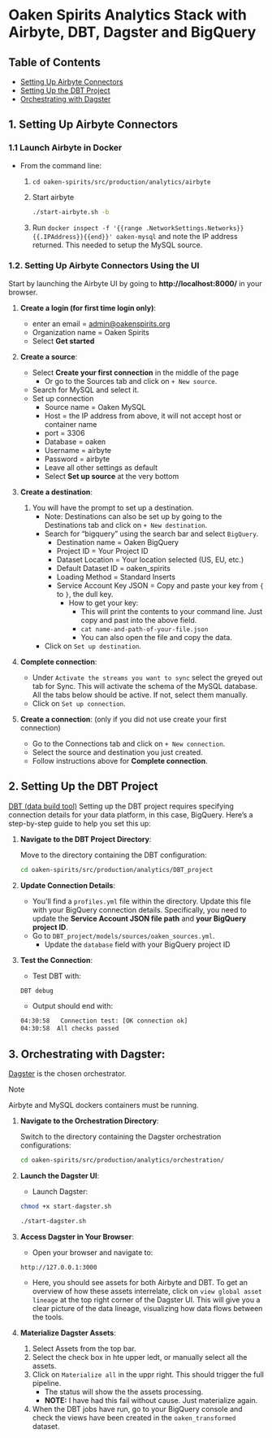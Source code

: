 # Oaken Spirits Analytics Stack with Airbyte, DBT, Dagster and BigQuery

## Table of Contents

- [Setting Up Airbyte Connectors](#1-setting-up-airbyte-connectors)
- [Setting Up the DBT Project](#2-setting-up-the-dbt-project)
- [Orchestrating with Dagster](#3-orchestrating-with-dagster)

## 1. Setting Up Airbyte Connectors

### 1.1 Launch Airbyte in Docker

- From the command line:
    1. `cd oaken-spirits/src/production/analytics/airbyte`
    1. Start airbyte

        ```bash
        ./start-airbyte.sh -b
        ```

    1. Run `docker inspect -f '{{range .NetworkSettings.Networks}}{{.IPAddress}}{{end}}' oaken-mysql` and note the IP address returned. This needed to setup the MySQL source.

### 1.2. Setting Up Airbyte Connectors Using the UI

Start by launching the Airbyte UI by going to **http://localhost:8000/** in your browser.

1. **Create a login (for first time login only)**:
    - enter an email = admin@oakenspirits.org
    - Organization name = Oaken Spirits
    - Select **Get started**

1. **Create a source**:
    - Select **Create your first connection** in the middle of the page
        - Or go to the Sources tab and click on `+ New source`.
    - Search for MySQL and select it.
    - Set up connection
        - Source name = Oaken MySQL
        - Host = the IP address from above, it will not accept host or container name
        - port = 3306
        - Database = oaken
        - Username = airbyte
        - Password = airbyte
        - Leave all other settings as default
        - Select **Set up source** at the very bottom

1. **Create a destination**:
    1. You will have the prompt to set up a destination.
        - Note: Destinations can also be set up by going to the Destinations tab and click on `+ New destination`.
        - Search for “bigquery” using the search bar and select `BigQuery`.
            - Destination name = Oaken BigQuery
            - Project ID = Your Project ID
            - Dataset Location = Your location selected (US, EU, etc.)
            - Default Dataset ID = oaken_spirits
            - Loading Method = Standard Inserts
            - Service Account Key JSON = Copy and paste your key from `{` to `}`, the dull key.
                - How to get your key:
                    - This will print the contents to your command line. Just copy and past into the above field.
                    - `cat name-and-path-of-your-file.json`
                    - You can also open the file and copy the data.
        - Click on `Set up destination`.

1. **Complete connection**:
    - Under `Activate the streams you want to sync` select the greyed out tab for Sync. This will activate the schema of the MySQL database. All the tabs below should be active. If not, select them manually.
    - Click on `Set up connection`.

1. **Create a connection**: (only if you did not use create your first connection)
    - Go to the Connections tab and click on `+ New connection`.
    - Select the source and destination you just created.
    - Follow instructions above for **Complete connection**.

## 2. Setting Up the DBT Project

[DBT (data build tool)](https://www.getDBT.com/) Setting up the DBT project requires specifying connection details for your data platform, in this case, BigQuery. Here’s a step-by-step guide to help you set this up:

1. **Navigate to the DBT Project Directory**:

    Move to the directory containing the DBT configuration:

    ```bash
    cd oaken-spirits/src/production/analytics/DBT_project
    ```

2. **Update Connection Details**:

   - You'll find a `profiles.yml` file within the directory. Update this file with your BigQuery connection details. Specifically, you need to update the **Service Account JSON file path** and **your BigQuery project ID**.
   - Go to `DBT_project/models/sources/oaken_sources.yml`.
        - Update the `database` field with your BigQuery project ID

3. **Test the Connection**:

    - Test DBT with:

    ```bash
    DBT debug
    ```

    - Output should end with:

    ```bash
    04:30:58   Connection test: [OK connection ok]
    04:30:58  All checks passed
    ```

## 3. Orchestrating with Dagster:

[Dagster](https://dagster.io/) is the chosen orchestrator.

>[!NOTE]
> Airbyte and MySQL dockers containers must be running.

1. **Navigate to the Orchestration Directory**:

    Switch to the directory containing the Dagster orchestration configurations:

    ```bash
    cd oaken-spirits/src/production/analytics/orchestration/
    ```

1. **Launch the Dagster UI**:

    - Launch Dagster:

    ```bash
    chmod +x start-dagster.sh
    ```

    ```bash
    ./start-dagster.sh
    ```

1. **Access Dagster in Your Browser**:

    - Open your browser and navigate to:

    ```text
    http://127.0.0.1:3000
    ```

    - Here, you should see assets for both Airbyte and DBT. To get an overview of how these assets interrelate, click on `view global asset lineage` at the top right corner of the Dagster UI. This will give you a clear picture of the data lineage, visualizing how data flows between the tools.

1. **Materialize Dagster Assets**:

    1. Select Assets from the top bar.
    1. Select the check box in hte upper ledt, or manually select all the assets.
    1. Click on `Materialize all` in the uppr right. This should trigger the full pipeline.
        - The status will show the the assets processing.
        - **NOTE:** I have had this fail without cause. Just materialize again.
    1. When the DBT jobs have run, go to your BigQuery console and check the views have been created in the `oaken_transformed` dataset.
